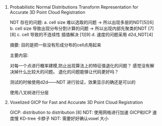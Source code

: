 <!--
 * @Author: Liu Weilong
 * @Date: 2021-06-02 08:58:15
 * @LastEditors: Liu Weilong
 * @LastEditTime: 2021-06-02 15:42:54
 * @Description: 
-->
1.  Probabilistic Normal Distributions Transform Representation
for Accurate 3D Point Cloud Registration

    NDT 存在的问题:
    a. cell size 难以选取的问题 -> 所以出现多层的NDT[5][6]
    b. cell size 导致出现分布分割计算的问题 -> 所以出现内部先聚类的NDT [7][8]
    c. cell 导致的不连续性  插值解决 [1][9]
    d. 速度的问题采用 d2d_NDT[4]

    摘要: 目的是把一些没有形成分布的cell点用起来

    主要内容:
    
    对每一个点进行概率建模,防止出现算法上的特征值退化的问题？ 感觉没有解决掉什么比较大的问题。 退化的问题能够让代码更好吗？

    测试的时候使用d2d——NDT 进行验证，效果显示的确还是可以的

    使用八叉树进行分层

2. Voxelized GICP for Fast and Accurate
3D Point Cloud Registration

    GICP: distribution to distribution [8]
    NDT: 使用网格进行加速
    GICP和ICP 速度慢 KD-tree 卡脖子
    NDT: 需要好好确认voxel 大小 